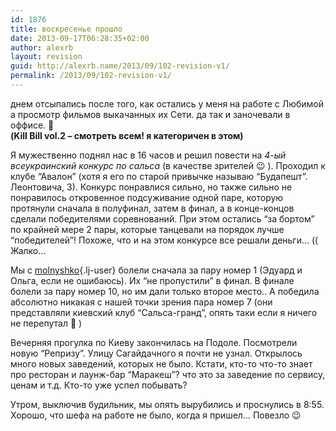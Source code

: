 ```yaml
---
id: 1876
title: воскресенье прошло
date: 2013-09-17T06:28:35+02:00
author: alexrb
layout: revision
guid: http://alexrb.name/2013/09/102-revision-v1/
permalink: /2013/09/102-revision-v1/
---
```

днем отсыпались после того, как остались у меня на работе с Любимой а просмотр фильмов выкачанных их Сети. да так и заночевали в оффисе. 🙂  
**(Kill Bill vol.2 &#8211; смотреть всем! я категоричен в этом)** 

Я мужественно поднял нас в 16 часов и решил повести на _4-ый всеукраинский конкурс по сальса_ (в качестве зрителей 😉 ). Проходил к клубе &#8220;Авалон&#8221; (хотя я его по старой привычке называю &#8220;Будапешт&#8221;. Леонтовича, 3). Конкурс понравлися сильно, но также сильно не понравилось откровенное подсуживание одной паре, которую протянули сначала в полуфинал, затем в финал, а в конце-концов сделали победителями соревнований. При этом остались &#8220;за бортом&#8221; по крайней мере 2 пары, которые танцевали на порядок лучше &#8220;победителей&#8221;! Похоже, что и на этом конкурсе все решали деньги&#8230; (( Жалко&#8230; 

Мы с [molnyshko](http://molnyshko.livejournal.com/){.lj-user} болели сначала за пару номер 1 (Эдуард и Ольга, если не ошибаюсь). Их &#8220;не пропустили&#8221; в финал. В финале болели за пару номер 10, но им дали только второе место.. А победила абсолютно никакая с нашей точки зрения пара номер 7 (они представляли киевский клуб &#8220;Сальса-гранд&#8221;, опять таки если я ничего не перепутал 🙂 )

Вечерняя прогулка по Киеву закончилась на Подоле. Посмотрели новую &#8220;Репризу&#8221;. Улицу Сагайдачного я почти не узнал. Открылось много новых заведений, которых не было. Кстати, кто-то что-то знает про ресторан и лаунж-бар &#8220;Маракеш&#8221;? что это за заведение по сервису, ценам и т.д. Кто-то уже успел побывать?

Утром, выключив будильник, мы опять вырубились и проснулись в 8:55. Хорошо, что шефа на работе не было, когда я пришел&#8230; Повезло 😉